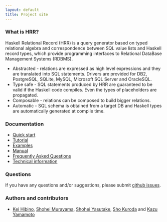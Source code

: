 ```yaml
---
layout: default
title: Project site
---
```


### <a name="what-is-hrr"></a> What is HRR?

Haskell Relational Record (HRR) is a query generator based on typed relational algebra and correspondence between SQL value lists and Haskell record types, which provide programming interfaces to Relational DataBase Management Systems (RDBMS).

- Abstracted - relations are expressed as high level expressions and they are translated into SQL statements. Drivers are provided for DB2, PostgreSQL, SQLite, MySQL, Microsoft SQL Server and OracleSQL.
- Type safe - SQL statements produced by HRR are guaranteed to be valid if the Haskell code compiles. Even the types of placeholders are propagated.
- Composable - relations can be composed to build bigger relations.
- Automatic - SQL schema is obtained from a target DB and Haskell types are automatically generated at compile time.

### Documentation

- [Quick start](quickstart.html)
- [Tutorial](tutorial.html)
- [Examples](examples.html)
- [Manual](http://hackage.haskell.org/package/relational-record/docs/Database-Relational-Documentation.html)
- [Frequently Asked Questions](faq.html)
- [Technical information](techinfo.html)

### Questions

If you have any questions and/or suggestions, please submit [github issues](https://github.com/khibino/haskell-relational-record/issues).

### Authors and contributors

- [Kei Hibino](https://github.com/khibino), [Shohei Murayama](https://github.com/yuga), [Shohei Yasutake](https://github.com/amutake), [Sho Kuroda](https://github.com/krdlab) and [Kazu Yamamoto](https://github.com/kazu-yamamoto)
